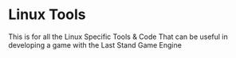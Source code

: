 # Linux Tools

This is for all the Linux Specific Tools & Code That can be useful in developing a game with the Last Stand Game Engine